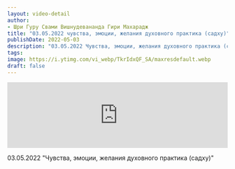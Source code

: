 ```yaml
---
layout: video-detail
author:
- Шри Гуру Свами Вишнудевананда Гири Махарадж
title: "03.05.2022 чувства, эмоции, желания духовного практика (садху)"
publishDate: 2022-05-03
description: "03.05.2022 Чувства, эмоции, желания духовного практика (садху)"
tags: 
image: https://i.ytimg.com/vi_webp/TkrIdxQF_SA/maxresdefault.webp
draft: false
---
```


<iframe width="100%" src="https://www.youtube.com/embed/TkrIdxQF_SA" frameborder="0" allowfullscreen=""></iframe> 

 03.05.2022 "Чувства, эмоции, желания духовного практика (садху)"

  

 
